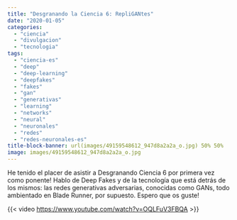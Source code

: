 ```yaml
---
title: "Desgranando la Ciencia 6: RepliGANtes"
date: "2020-01-05"
categories: 
  - "ciencia"
  - "divulgacion"
  - "tecnologia"
tags: 
  - "ciencia-es"
  - "deep"
  - "deep-learning"
  - "deepfakes"
  - "fakes"
  - "gan"
  - "generativas"
  - "learning"
  - "networks"
  - "neural"
  - "neuronales"
  - "redes"
  - "redes-neuronales-es"
title-block-banner: url(images/49159548612_947d8a2a2a_o.jpg) 50% 50% 
image: images/49159548612_947d8a2a2a_o.jpg
---
```


He tenido el placer de asistir a Desgranando Ciencia 6 por primera vez como ponente! Hablo de Deep Fakes y de la tecnología que está detrás de los mismos: las redes generativas adversarias, conocidas como GANs, todo ambientado en Blade Runner, por supuesto. Espero que os guste!

{{< video https://www.youtube.com/watch?v=OQLFuV3FBQA >}}
